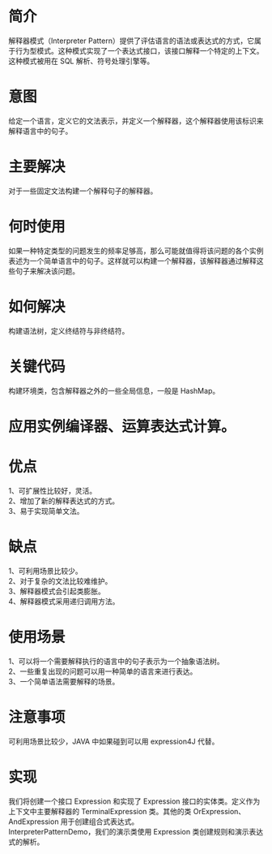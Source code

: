 # 简介
解释器模式（Interpreter Pattern）提供了评估语言的语法或表达式的方式，它属于行为型模式。这种模式实现了一个表达式接口，该接口解释一个特定的上下文。这种模式被用在 SQL 解析、符号处理引擎等。
# 意图
给定一个语言，定义它的文法表示，并定义一个解释器，这个解释器使用该标识来解释语言中的句子。
# 主要解决
对于一些固定文法构建一个解释句子的解释器。
# 何时使用
如果一种特定类型的问题发生的频率足够高，那么可能就值得将该问题的各个实例表述为一个简单语言中的句子。这样就可以构建一个解释器，该解释器通过解释这些句子来解决该问题。
# 如何解决
构建语法树，定义终结符与非终结符。
# 关键代码
构建环境类，包含解释器之外的一些全局信息，一般是 HashMap。
# 应用实例编译器、运算表达式计算。
# 优点
1、可扩展性比较好，灵活。 <br>
2、增加了新的解释表达式的方式。<br> 
3、易于实现简单文法。<br>
# 缺点 
1、可利用场景比较少。 <br>
2、对于复杂的文法比较难维护。<br> 
3、解释器模式会引起类膨胀。 <br>
4、解释器模式采用递归调用方法。<br>
# 使用场景 
1、可以将一个需要解释执行的语言中的句子表示为一个抽象语法树。 <br>
2、一些重复出现的问题可以用一种简单的语言来进行表达。 <br>
3、一个简单语法需要解释的场景。<br>
# 注意事项
可利用场景比较少，JAVA 中如果碰到可以用 expression4J 代替。
# 实现
我们将创建一个接口 Expression 和实现了 Expression 接口的实体类。定义作为上下文中主要解释器的 TerminalExpression 类。其他的类 OrExpression、AndExpression 用于创建组合式表达式。<br>
InterpreterPatternDemo，我们的演示类使用 Expression 类创建规则和演示表达式的解析。<br>
